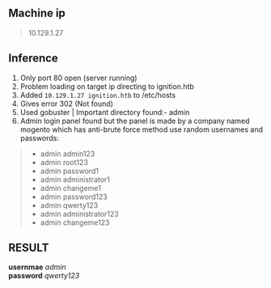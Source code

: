 ## **Machine ip** 
> 10.129.1.27
## **Inference**
1. Only port 80 open (server running)
2. Problem loading on target ip directing to ignition.htb
3. Added `10.129.1.27 ignition.htb` to /etc/hosts
4. Gives error 302 (Not found)
5. Used gobuster | Important directory found:- admin
6. Admin login panel found but the panel is made by a company named mogento which has anti-brute 
force method use random usernames and passwords:
> - admin admin123
> - admin root123
> - admin password1
> - admin administrator1
> - admin changeme1
> - admin password123
> - admin qwerty123
> - admin administrator123
> - admin changeme123
>
## **RESULT** 
**usernmae**  *admin*<br>
**password**  *qwerty123*
